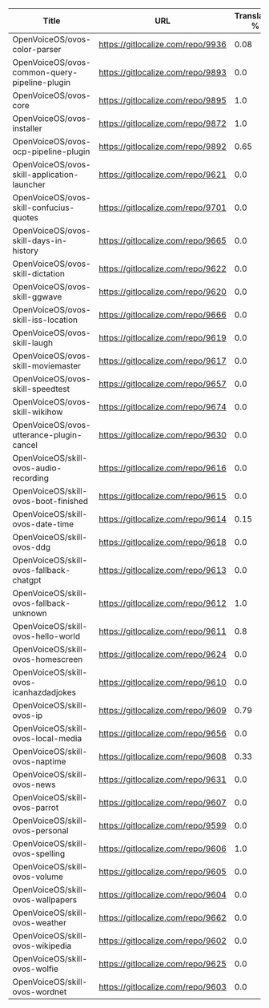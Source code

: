 | Title | URL | Translated % | Total Chars | Total Words | Untranslated Chars | Untranslated Words | Translated Chars | Translated Words |
| --- | --- | --- | --- | --- | --- | --- | --- | --- |
| OpenVoiceOS/ovos-color-parser | https://gitlocalize.com/repo/9936 | 0.08 | 2712 | 460 | 2482 | 421 | 230 | 39 |
| OpenVoiceOS/ovos-common-query-pipeline-plugin | https://gitlocalize.com/repo/9893 | 0.0 | 67 | 15 | 67 | 15 | 0 | 0 |
| OpenVoiceOS/ovos-core | https://gitlocalize.com/repo/9895 | 1.0 | 935 | 153 | 0 | 0 | 935 | 153 |
| OpenVoiceOS/ovos-installer | https://gitlocalize.com/repo/9872 | 1.0 | 6650 | 1003 | 0 | 0 | 6650 | 1003 |
| OpenVoiceOS/ovos-ocp-pipeline-plugin | https://gitlocalize.com/repo/9892 | 0.65 | 2589 | 309 | 896 | 162 | 1693 | 147 |
| OpenVoiceOS/ovos-skill-application-launcher | https://gitlocalize.com/repo/9621 | 0.0 | 503 | 55 | 503 | 55 | 0 | 0 |
| OpenVoiceOS/ovos-skill-confucius-quotes | https://gitlocalize.com/repo/9701 | 0.0 | 10458 | 1939 | 10458 | 1939 | 0 | 0 |
| OpenVoiceOS/ovos-skill-days-in-history | https://gitlocalize.com/repo/9665 | 0.0 | 10846463 | 1751649 | 10846463 | 1751649 | 0 | 0 |
| OpenVoiceOS/ovos-skill-dictation | https://gitlocalize.com/repo/9622 | 0.0 | 6654 | 951 | 6654 | 951 | 0 | 0 |
| OpenVoiceOS/ovos-skill-ggwave | https://gitlocalize.com/repo/9620 | 0.0 | 468 | 57 | 468 | 57 | 0 | 0 |
| OpenVoiceOS/ovos-skill-iss-location | https://gitlocalize.com/repo/9666 | 0.0 | 2706 | 439 | 2706 | 439 | 0 | 0 |
| OpenVoiceOS/ovos-skill-laugh | https://gitlocalize.com/repo/9619 | 0.0 | 291 | 41 | 291 | 41 | 0 | 0 |
| OpenVoiceOS/ovos-skill-moviemaster | https://gitlocalize.com/repo/9617 | 0.0 | 3942 | 541 | 3942 | 541 | 0 | 0 |
| OpenVoiceOS/ovos-skill-speedtest | https://gitlocalize.com/repo/9657 | 0.0 | 353 | 61 | 353 | 61 | 0 | 0 |
| OpenVoiceOS/ovos-skill-wikihow | https://gitlocalize.com/repo/9674 | 0.0 | 288 | 50 | 288 | 50 | 0 | 0 |
| OpenVoiceOS/ovos-utterance-plugin-cancel | https://gitlocalize.com/repo/9630 | 0.0 | 220 | 36 | 220 | 36 | 0 | 0 |
| OpenVoiceOS/skill-ovos-audio-recording | https://gitlocalize.com/repo/9616 | 0.0 | 2330 | 355 | 2330 | 355 | 0 | 0 |
| OpenVoiceOS/skill-ovos-boot-finished | https://gitlocalize.com/repo/9615 | 0.0 | 1335 | 168 | 1335 | 168 | 0 | 0 |
| OpenVoiceOS/skill-ovos-date-time | https://gitlocalize.com/repo/9614 | 0.15 | 10935 | 2073 | 9285 | 1775 | 1650 | 298 |
| OpenVoiceOS/skill-ovos-ddg | https://gitlocalize.com/repo/9618 | 0.0 | 1511 | 260 | 1511 | 260 | 0 | 0 |
| OpenVoiceOS/skill-ovos-fallback-chatgpt | https://gitlocalize.com/repo/9613 | 0.0 | 128 | 25 | 128 | 25 | 0 | 0 |
| OpenVoiceOS/skill-ovos-fallback-unknown | https://gitlocalize.com/repo/9612 | 1.0 | 829 | 175 | 0 | 0 | 829 | 175 |
| OpenVoiceOS/skill-ovos-hello-world | https://gitlocalize.com/repo/9611 | 0.8 | 283 | 59 | 58 | 13 | 225 | 46 |
| OpenVoiceOS/skill-ovos-homescreen | https://gitlocalize.com/repo/9624 | 0.0 | 119 | 16 | 119 | 16 | 0 | 0 |
| OpenVoiceOS/skill-ovos-icanhazdadjokes | https://gitlocalize.com/repo/9610 | 0.0 | 357 | 74 | 357 | 74 | 0 | 0 |
| OpenVoiceOS/skill-ovos-ip | https://gitlocalize.com/repo/9609 | 0.79 | 710 | 153 | 146 | 36 | 564 | 117 |
| OpenVoiceOS/skill-ovos-local-media | https://gitlocalize.com/repo/9656 | 0.0 | 685 | 141 | 685 | 141 | 0 | 0 |
| OpenVoiceOS/skill-ovos-naptime | https://gitlocalize.com/repo/9608 | 0.33 | 739 | 131 | 497 | 87 | 242 | 44 |
| OpenVoiceOS/skill-ovos-news | https://gitlocalize.com/repo/9631 | 0.0 | 359 | 54 | 359 | 54 | 0 | 0 |
| OpenVoiceOS/skill-ovos-parrot | https://gitlocalize.com/repo/9607 | 0.0 | 1557 | 283 | 1557 | 283 | 0 | 0 |
| OpenVoiceOS/skill-ovos-personal | https://gitlocalize.com/repo/9599 | 0.0 | 640 | 96 | 640 | 96 | 0 | 0 |
| OpenVoiceOS/skill-ovos-spelling | https://gitlocalize.com/repo/9606 | 1.0 | 138 | 19 | 0 | 0 | 138 | 19 |
| OpenVoiceOS/skill-ovos-volume | https://gitlocalize.com/repo/9605 | 0.0 | 919 | 168 | 919 | 168 | 0 | 0 |
| OpenVoiceOS/skill-ovos-wallpapers | https://gitlocalize.com/repo/9604 | 0.0 | 4807 | 629 | 4807 | 629 | 0 | 0 |
| OpenVoiceOS/skill-ovos-weather | https://gitlocalize.com/repo/9662 | 0.0 | 12604 | 2095 | 12604 | 2095 | 0 | 0 |
| OpenVoiceOS/skill-ovos-wikipedia | https://gitlocalize.com/repo/9602 | 0.0 | 924 | 138 | 924 | 138 | 0 | 0 |
| OpenVoiceOS/skill-ovos-wolfie | https://gitlocalize.com/repo/9625 | 0.0 | 352 | 64 | 352 | 64 | 0 | 0 |
| OpenVoiceOS/skill-ovos-wordnet | https://gitlocalize.com/repo/9603 | 0.0 | 705 | 138 | 705 | 138 | 0 | 0 |

